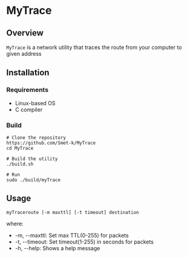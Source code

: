 # MyTrace
## Overview
`MyTrace` is a network utility that traces the route from your computer to given address
## Installation
### Requirements
- Linux-based OS
- C compiler
### Build
```
# Clone the repository
https://github.com/Smet-k/MyTrace
cd MyTrace

# Build the utility
./build.sh

# Run
sudo ./build/myTrace
```

## Usage
```
myTraceroute [-m maxttl] [-t timeout] destination
```

where:

 - \-m, --maxttl: Set max TTL(0-255) for packets
 - \-t, --timeout: Set timeout(1-255) in seconds for packets
 - \-h, --help: Shows a help message